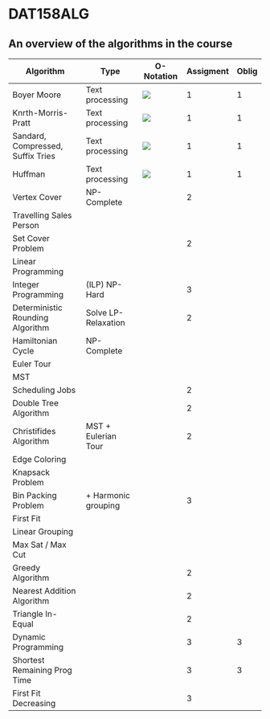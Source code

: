 # DAT158ALG

## An overview of the algorithms in the course

| Algorithm                         | Type                | O-Notation                                                                                                                                                 | Assigment | Oblig |
| --------------------------------- | ------------------- | ---------------------------------------------------------------------------------------------------------------------------------------------------------- | --------- | ----- |
| Boyer Moore                       | Text processing     | <img src="https://latex.codecogs.com/gif.latex?O%28nm%5Cleft%20%7C%20%5Csum%20%5Cright%20%7C%29">                                                          | 1         | 1     |
| Knrth-Morris-Pratt                | Text processing     | <img src="https://latex.codecogs.com/gif.latex?O%28m%29">                                                                                                  | 1         | 1     |
| Sandard, Compressed, Suffix Tries | Text processing     | <img src="https://latex.codecogs.com/gif.latex?O%28d%2Cn%29%20%5Cbegin%7Balign*%7D%20n%26%5Cin%20%5Csum%20%5C%5C%20d%26%3D%20string%20%5Cend%7Balign*%7D"> | 1         | 1     |
| Huffman                           | Text processing     | <img src="https://latex.codecogs.com/gif.latex?O%28n&plus;d%5C%3A%20log%28d%29%29%2C%5C%3A%20d%20%3D%20char%5C%3A%20in%5C%3A%20three">                     | 1         | 1     |
| Vertex Cover                      | NP-Complete         |                                                                                                                                                            | 2         |
| Travelling Sales Person           |
| Set Cover Problem                 |                     |                                                                                                                                                            | 2         |
| Linear Programming                |
| Integer Programming               | (ILP) NP-Hard       |                                                                                                                                                            | 3         |
| Deterministic Rounding Algorithm  | Solve LP-Relaxation |                                                                                                                                                            | 2         |
| Hamiltonian Cycle                 | NP-Complete         |
| Euler Tour                        |
| MST                               |
| Scheduling Jobs                   |                     |                                                                                                                                                            | 2         |
| Double Tree Algorithm             |                     |                                                                                                                                                            | 2         |
| Christifides Algorithm            | MST + Eulerian Tour |                                                                                                                                                            | 2         |
| Edge Coloring                     |
| Knapsack Problem                  |
| Bin Packing Problem               | + Harmonic grouping |                                                                                                                                                            | 3         |
| First Fit                         |
| Linear Grouping                   |
| Max Sat / Max Cut                 |
| Greedy Algorithm                  |                     |                                                                                                                                                            | 2         |
| Nearest Addition Algorithm        |                     |                                                                                                                                                            | 2         |
| Triangle In-Equal                 |                     |                                                                                                                                                            | 2         |
| Dynamic Programming               |                     |                                                                                                                                                            | 3         | 3     |
| Shortest Remaining Prog Time      |                     |                                                                                                                                                            | 3         | 3     |
| First Fit Decreasing              |                     |                                                                                                                                                            | 3         |

